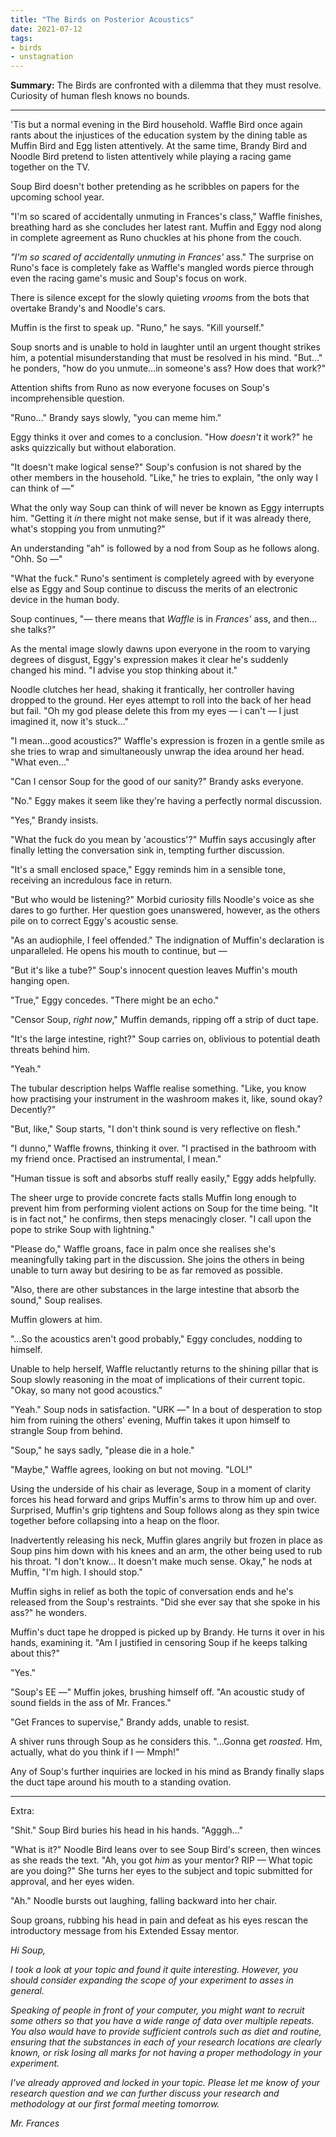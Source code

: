 ```yaml
---
title: "The Birds on Posterior Acoustics"
date: 2021-07-12
tags:
- birds
- unstagnation
---
```


**Summary:** The Birds are confronted with a dilemma that they must resolve. Curiosity of human flesh knows no bounds.

<!-- more -->

---

'Tis but a normal evening in the Bird household. Waffle Bird once again rants about the injustices of the education system by the dining table as Muffin Bird and Egg listen attentively. At the same time, Brandy Bird and Noodle Bird pretend to listen attentively while playing a racing game together on the TV.

Soup Bird doesn't bother pretending as he scribbles on papers for the upcoming school year.

"I'm so scared of accidentally unmuting in Frances's class," Waffle finishes, breathing hard as she concludes her latest rant. Muffin and Eggy nod along in complete agreement as Runo chuckles at his phone from the couch. 

*"I'm so scared of accidentally unmuting in Frances'* ass." The surprise on Runo's face is completely fake as Waffle's mangled words pierce through even the racing game's music and Soup's focus on work.

There is silence except for the slowly quieting *vroom*s from the bots that overtake Brandy's and Noodle's cars.

Muffin is the first to speak up. "Runo," he says. "Kill yourself."

Soup snorts and is unable to hold in laughter until an urgent thought strikes him, a potential misunderstanding that must be resolved in his mind. "But…" he ponders, "how do you unmute…in someone's ass? How does that work?"

Attention shifts from Runo as now everyone focuses on Soup's incomprehensible question.

"Runo…" Brandy says slowly, "you can meme him."

Eggy thinks it over and comes to a conclusion. "How *doesn't* it work?" he asks quizzically but without elaboration.

"It doesn't make logical sense?" Soup's confusion is not shared by the other members in the household. "Like," he tries to explain, "the only way I can think of —"

What the only way Soup can think of will never be known as Eggy interrupts him. "Getting it *in* there might not make sense, but if it was already there, what's stopping you from unmuting?"

An understanding "ah" is followed by a nod from Soup as he follows along. "Ohh. So —"

"What the fuck." Runo's sentiment is completely agreed with by everyone else as Eggy and Soup continue to discuss the merits of an electronic device in the human body.

Soup continues, "— there means that *Waffle* is in *Frances'* ass, and then…she talks?"

As the mental image slowly dawns upon everyone in the room to varying degrees of disgust, Eggy's expression makes it clear he's suddenly changed his mind. "I advise you stop thinking about it."

Noodle clutches her head, shaking it frantically, her controller having dropped to the ground. Her eyes attempt to roll into the back of her head but fail. "Oh my god please delete this from my eyes — i can't — I just imagined it, now it's stuck…"

"I mean…good acoustics?" Waffle's expression is frozen in a gentle smile as she tries to wrap and simultaneously unwrap the idea around her head. "What even…"

"Can I censor Soup for the good of our sanity?" Brandy asks everyone.

"No." Eggy makes it seem like they're having a perfectly normal discussion.

"Yes," Brandy insists.

"What the fuck do you mean by 'acoustics'?" Muffin says accusingly after finally letting the conversation sink in, tempting further discussion.

"It's a small enclosed space," Eggy reminds him in a sensible tone, receiving an incredulous face in return.

"But who would be listening?" Morbid curiosity fills Noodle's voice as she dares to go further. Her question goes unanswered, however, as the others pile on to correct Eggy's acoustic sense.

"As an audiophile, I feel offended." The indignation of Muffin's declaration is unparalleled. He opens his mouth to continue, but —

"But it's like a tube?" Soup's innocent question leaves Muffin's mouth hanging open.

"True," Eggy concedes. "There might be an echo."

"Censor Soup, *right now*," Muffin demands, ripping off a strip of duct tape.

"It's the large intestine, right?" Soup carries on, oblivious to potential death threats behind him.

"Yeah."

The tubular description helps Waffle realise something. "Like, you know how practising your instrument in the washroom makes it, like, sound okay? Decently?"

"But, like," Soup starts, "I don't think sound is very reflective on flesh."

"I dunno," Waffle frowns, thinking it over. "I practised in the bathroom with my friend once. Practised an instrumental, I mean."

"Human tissue is soft and absorbs stuff really easily," Eggy adds helpfully.

The sheer urge to provide concrete facts stalls Muffin long enough to prevent him from performing violent actions on Soup for the time being. "It is in fact not," he confirms, then steps menacingly closer. "I call upon the pope to strike Soup with lightning."

"Please do," Waffle groans, face in palm once she realises she's meaningfully taking part in the discussion. She joins the others in being unable to turn away but desiring to be as far removed as possible.

"Also, there are other substances in the large intestine that absorb the sound," Soup realises.

Muffin glowers at him.

"…So the acoustics aren't good probably," Eggy concludes, nodding to himself.

Unable to help herself, Waffle reluctantly returns to the shining pillar that is Soup slowly reasoning in the moat of implications of their current topic. "Okay, so many not good acoustics."

"Yeah." Soup nods in satisfaction. "URK —" In a bout of desperation to stop him from ruining the others' evening, Muffin takes it upon himself to strangle Soup from behind.

"Soup," he says sadly, "please die in a hole."

"Maybe," Waffle agrees, looking on but not moving. "LOL!"

Using the underside of his chair as leverage, Soup in a moment of clarity forces his head forward and grips Muffin's arms to throw him up and over. Surprised, Muffin's grip tightens and Soup follows along as they spin twice together before collapsing into a heap on the floor.

Inadvertently releasing his neck, Muffin glares angrily but frozen in place as Soup pins him down with his knees and an arm, the other being used to rub his throat. "I don't know… It doesn't make much sense. Okay," he nods at Muffin, "I'm high. I should stop."

Muffin sighs in relief as both the topic of conversation ends and he's released from the Soup's restraints. "Did she ever say that she spoke in his ass?" he wonders.

Muffin's duct tape he dropped is picked up by Brandy. He turns it over in his hands, examining it. "Am I justified in censoring Soup if he keeps talking about this?"

"Yes."

"Soup's EE —" Muffin jokes, brushing himself off. "An acoustic study of sound fields in the ass of Mr. Frances."

"Get Frances to supervise," Brandy adds, unable to resist.

A shiver runs through Soup as he considers this. "…Gonna get *roasted*. Hm, actually, what do you think if I — Mmph!"

Any of Soup's further inquiries are locked in his mind as Brandy finally slaps the duct tape around his mouth to a standing ovation.



------



Extra:

"Shit." Soup Bird buries his head in his hands. "Agggh…"

"What is it?" Noodle Bird leans over to see Soup Bird's screen, then winces as she reads the text. "Ah, you got *him* as your mentor? RIP — What topic are you doing?" She turns her eyes to the subject and topic submitted for approval, and her eyes widen.

"Ah." Noodle bursts out laughing, falling backward into her chair.

Soup groans, rubbing his head in pain and defeat as his eyes rescan the introductory message from his Extended Essay mentor.

*Hi Soup,*

*I took a look at your topic and found it quite interesting. However, you should consider expanding the scope of your experiment to asses in general.*

*Speaking of people in front of your computer, you might want to recruit some others so that you have a wide range of data over multiple repeats. You also would have to provide sufficient controls such as diet and routine, ensuring that the substances in each of your research locations are clearly known, or risk losing all marks for not having a proper methodology in your experiment.*

*I've already approved and locked in your topic. Please let me know of your research question and we can further discuss your research and methodology at our first formal meeting tomorrow.*

*Mr. Frances*